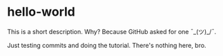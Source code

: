 # hello-world
This is a short description. Why? Because GitHub asked for one ¯\_(ツ)_/¯.

Just testing commits and doing the tutorial. There's nothing here, bro.
